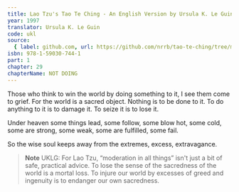 ```yaml
---
title: Lao Tzu's Tao Te Ching - An English Version by Ursula K. Le Guin
year: 1997
translator: Ursula K. Le Guin
code: ukl
source:
  { label: github.com, url: https://github.com/nrrb/tao-te-ching/tree/master }
isbn: 978-1-59030-744-1
part: 1
chapter: 29
chapterName: NOT DOING
---
```

Those who think to win the world
by doing something to it,
I see them come to grief.
For the world is a sacred object.
Nothing is to be done to it.
To do anything to it is to damage it.
To seize it is to lose it.

Under heaven some things lead, some follow,
some blow hot, some cold,
some are strong, some weak,
some are fulfilled, some fail.

So the wise soul keeps away
from the extremes, excess, extravagance.


> **Note** UKLG: For Lao Tzu, “moderation in all things” isn't just a bit of safe, practical advice. To lose the sense of the sacredness of the world is a mortal loss. To injure our world by excesses of greed and ingenuity is to endanger our own sacredness.